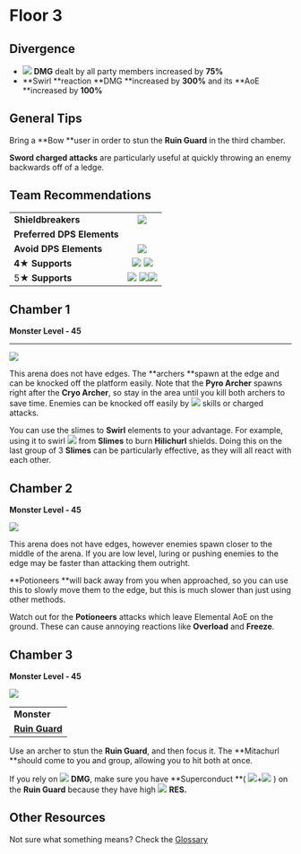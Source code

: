 # Floor 3

## Divergence

* ![](../../.gitbook/assets/anemo\_small.png) **DMG** dealt by all party members increased by **75%**
* **Swirl **reaction **DMG **increased by **300%** and its **AoE **increased by **100%**

## General Tips

Bring a **Bow **user in order to stun the **Ruin Guard** in the third chamber.

**Sword charged attacks** are particularly useful at quickly throwing an enemy backwards off of a ledge.

## Team Recommendations

|                            |                                                                                                                                                               |
| -------------------------- | :-----------------------------------------------------------------------------------------------------------------------------------------------------------: |
| **Shieldbreakers**         |                                                           ![](../../.gitbook/assets/pyro\_small.png)                                                          |
| **Preferred DPS Elements** |                                                                                                                                                               |
| **Avoid DPS Elements**     |                                                    ![](../../.gitbook/assets/physical\_small.png)                                                     |
| **4**★ **Supports**        |                          ![](../../.gitbook/assets/ui\_avataricon\_amber.png) ![](../../.gitbook/assets/ui\_avataricon\_sucrose.png)                          |
| 5★ **Supports**            | ![](../../.gitbook/assets/ui\_avataricon\_lumine.png) ![](../../.gitbook/assets/ui\_avataricon\_jean.png)![](../../.gitbook/assets/ui\_avataricon\_venti.png) |

## Chamber 1

**Monster Level - 45**

***

![](../../.gitbook/assets/3-1.png)

This arena does not have edges. The **archers **spawn at the edge and can be knocked off the platform easily. Note that the **Pyro Archer** spawns right after the **Cryo Archer**, so stay in the area until you kill both archers to save time. Enemies can be knocked off easily by ![](../../.gitbook/assets/anemo\_small.png) skills or charged attacks.

You can use the slimes to **Swirl** elements to your advantage. For example, using it to swirl ![](../../.gitbook/assets/pyro\_small.png) from **Slimes** to burn **Hilichurl** shields. Doing this on the last group of 3 **Slimes** can be particularly effective, as they will all react with each other.

## **Chamber 2**

**Monster Level - 45**

![](../../.gitbook/assets/3-2.png)

This arena does not have edges, however enemies spawn closer to the middle of the arena. If you are low level, luring or pushing enemies to the edge may be faster than attacking them outright.

**Potioneers **will back away from you when approached, so you can use this to slowly move them to the edge, but this is much slower than just using other methods.

Watch out for the **Potioneers** attacks which leave Elemental AoE on the ground. These can cause annoying reactions like **Overload** and **Freeze**.

## **Chamber 3**

**Monster Level - 45**

![](../../.gitbook/assets/3-3.png)

|                                                                        |
| ---------------------------------------------------------------------- |
| **Monster**                                                            |
| [**Ruin Guard**](../../monsters/ruin-constructs/ruin-guard.md) |

Use an archer to stun the **Ruin Guard**, and then focus it. The **Mitachurl **should come to you and group, allowing you to hit both at once.

If you rely on ![](../../.gitbook/assets/physical\_small.png) **DMG**, make sure you have **Superconduct **( ![](../../.gitbook/assets/cryo\_small.png)+![](../../.gitbook/assets/electro\_small.png) ) on the **Ruin Guard** because they have high ![](../../.gitbook/assets/physical\_small.png) **RES.**

## Other Resources

Not sure what something means? Check the [Glossary](../glossary.md)
